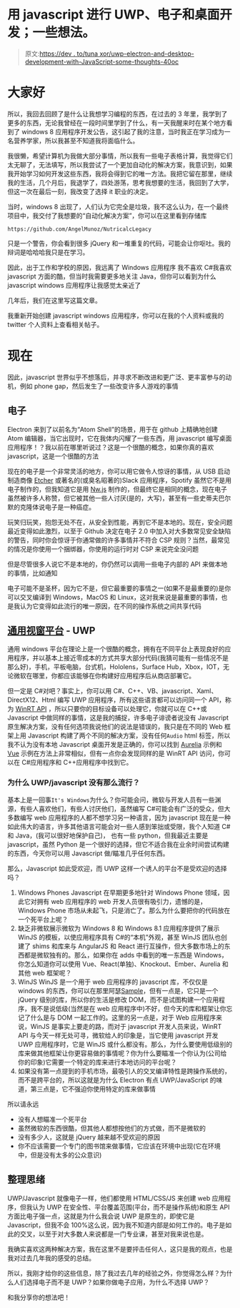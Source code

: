 # 用 javascript 进行 UWP、电子和桌面开发；一些想法。

> 原文:[https://dev . to/tuna xor/uwp-electron-and-desktop-development-with-JavaScript-some-thoughts-40oc](https://dev.to/tunaxor/uwp-electron-and-desktop-development-with-javascript-some-thoughts-40oc)

# [](#hi-everyone)大家好

所以，我回去回顾了是什么让我想学习编程的东西，在过去的 3 年里，我学到了更多的东西，无论我曾经在一段时间里学到了什么，有一天我醒来时在某个地方看到了 windows 8 应用程序开发公告，这引起了我的注意，当时我正在学习成为一名营养学家，所以我甚至不知道我将面临什么。

我很懒，希望计算机为我做大部分事情，所以我有一些电子表格计算，我觉得它们太无聊了，无法填写，所以我尝试了一个更加自动化的解决方案，我意识到，如果我开始学习如何开发这些东西，我将会得到它的唯一方法。我把它留在那里，继续我的生活，几个月后，我退学了，四处游荡，思考我想要的生活，我回到了大学，但这一次在最后一刻，我改变了选择 it 职业的决定。

当时，windows 8 出现了，人们认为它完全是垃圾，我不这么认为，在一个最终项目中，我交付了我想要的“自动化解决方案”，你可以在这里看到存储库

`https://github.com/AngelMunoz/NutricalcLegacy`

只是一个警告，你会看到很多 jQuery 和一堆重复的代码，可能会让你呕吐。我的辩词是哈哈哈我只是在学习。

因此，出于工作和学校的原因，我远离了 Windows 应用程序
我不喜欢 C#我喜欢 javascript 方面的酷，但当时我需要更多地关注 Java，但你可以看到为什么 javascript windows 应用程序让我感觉太亲近了

几年后，我们在这里写这篇文章。

我重新开始创建 javascript windows 应用程序，你可以在我的个人资料或我的 twitter 个人资料上查看相关帖子。

# [](#now)现在

因此，javascript 世界似乎不想落后，并寻求不断改进和更广泛、更丰富参与的动机，例如 phone gap，然后发生了一些改变许多人游戏的事情

## [](#electron)电子

Electron 来到了以前名为“Atom Shell”的场景，用于在 github 上精确地创建 Atom 编辑器，当它出现时，它在我体内闪耀了一些东西，用 javascript 编写桌面应用程序！？我以前在哪里听说过？这是一个很酷的概念，如果你真的喜欢 javascript，这是一个很酷的方法

现在的电子是一个非常灵活的地方，你可以用它做令人惊讶的事情，从 USB 启动制造商像 [Etcher](https://etcher.io) 或著名的(或臭名昭著的)Slack 应用程序，Spotify 虽然它不是用电子制作的，但我知道它是用 [Nw.js](https://nwjs.io) 制作的，但最终它是相同的概念，现在电子虽然被许多人称赞，但它被其他一些人讨厌(是的，大写)，甚至有一些史蒂夫巴尔默的克隆体说电子是一种癌症。

玩笑归玩笑，抱怨无处不在，从安全到性能，再到它不是本地的。现在，安全问题最近变得如此激烈，以至于 Github 决定在电子 2.0 中加入对大多数常见安全缺陷的警告，同时你会惊讶于你通常做的许多事情并不符合 CSP 规则？当然，最常见的情况是你使用一个捆绑器，你使用的运行时对 CSP 来说完全没问题

但是尽管很多人说它不是本地的，你仍然可以调用一些电子内部的 API 来做本地的事情，比如通知

电子可能不是圣杯，因为它不是，但它最重要的事情之一(如果不是最重要的)是你可以交叉编译到 Windows，MacOS 和 Linux，这对我来说是最重要的事情，也是我认为它变得如此流行的唯一原因，在不同的操作系统之间共享代码

## [](#universal-windows-platform-uwp)[通用视窗平台](https://docs.microsoft.com/en-us/windows/uwp/get-started/universal-application-platform-guide) - UWP

通用 windows 平台在理论上是一个很酷的概念，拥有在不同平台上表现良好的应用程序，并以基本上接近零成本的方式共享大部分代码(我猜可能有一些情况不是那么好)，手机，平板电脑，台式机，Hololens，Surface Hub，Xbox，IOT，无论微软在哪里，你都应该能够在你构建好应用程序后从商店部署它。

但一定是 C#对吧？事实上，你可以用 C#、C++、VB、javascript、Xaml、DirectX12、Html 编写 UWP 应用程序，所有这些语言都可以访问同一个 API，称为 [WinRT API](https://docs.microsoft.com/en-us/uwp/api) ，所以只要你的目标设备可以处理它，你就可以在 C++或 Javascript 中做同样的事情，这是我的捕捉，许多电子诽谤者说没有 Javascript 原生解决方案，没有任何选项我说他们的说法是错误的，我只是在不同的 Web 框架上用 Javascript 构建了两个不同的解决方案，没有任何`Audio` html 标签，所以我不认为没有本地 Javascript 桌面开发是正确的，你可以找到 [Aurelia](https://github.com/AngelMunoz/AureliaUWP) 示例和 [Vue](https://github.com/AngelMunoz/Vue-UWP) 示例在方法上非常相似，但有一点你会发现同样的是 WinRT API 访问，你可以在 C#应用程序和 C++应用程序中找到它。

### 为什么 UWP/javascript 没有那么流行？

基本上是一回事`It's Windows`为什么？你可能会问，微软与开发人员有一些渊源，有些人喜欢他们，有些人讨厌他们，虽然编写 C#可能会有广泛的受众，但大多数编写 web 应用程序的人都不想学习另一种语言，因为 javascript 现在是一种如此伟大的语言，许多其他语言可能会对一些人感到笨拙或受限，我个人知道 C#和 Java，(我可以很好地保护自己)， 也有一些 python，但我最近主要是 javascript，虽然 Python 是一个很好的选择，但它不适合我在业余时间尝试构建的东西，今天你可以用 Javascript 做/瞄准几乎任何东西。

那么，Javascript 如此受欢迎，而 UWP 这样一个诱人的平台不是受欢迎的选择吗？

1.  Windows Phones Javascript 在早期更多地针对 Windows Phone 领域，因此它对拥有 web 应用程序的 web 开发人员很有吸引力，遗憾的是，Windows Phone 市场从未起飞，只是消亡了。那么为什么要把你的代码放在一个死平台上呢？
2.  缺乏非微软展示微软为 Windows 8 和 Windows 8.1 应用程序提供了展示 WinJS 的模板，以使应用程序具有 C#的“本机”外观，甚至 WinJS 团队也创建了 shims 和库来与 AngularJS 和 React 进行互操作，但大多数市场上的东西都是微软独有的。那么，如果你在 adds 中看到的唯一东西是 Windows，你怎么知道你可以使用 Vue、React(单独)、Knockout、Ember、Aurelia 和其他 web 框架呢？
3.  WinJS WinJS 是一个用于 web 应用程序的 javascript 库，不仅仅是 windows 的东西，你可以在那里阿瑟[Sample](//winjs-l7ad.firebaseapp.com)，但有一点是，它只是一个 jQuery 级别的库，所以你的生活是修改 DOM，而不是试图构建一个应用程序，我不是说低级(当然是在 web 应用程序中)不好，但今天的库和框架让你忘记了什么是与 DOM 一起工作的。这里的另一点是，对于 Web 应用程序来说，WinJS 是事实上要走的路，而对于 javascript 开发人员来说，WinRT API 与今天一样无处可寻，微软给人的印象是，当它使用 javascript 开发 UWP 应用程序时，它是 WinJS 或什么都没有。那么，为什么要使用低级别的库来做其他框架让你更容易做的事情呢？你为什么要瞄准一个你认为(公司给你的印象)它需要一个特定的库来进行本地访问的平台呢？
4.  如果没有第一点提到的手机市场，最吸引人的交叉编译特性是跨操作系统的，而不是跨平台的，所以这就是为什么 Electron 有点 UWP/JavaScript 的味道，第三点是，它不强迫你使用特定的库来做事情

所以请永远

*   没有人想瞄准一个死平台
*   虽然微软的东西很酷，但其他人都想按他们的方式做，而不是微软的
*   没有多少人，这就是 jQuery 越来越不受欢迎的原因
*   你不应该需要一个专门的图书馆来做事情，它应该在环境中出现(它在环境中，但是没有太多的公众意识)

## [](#finish-thoughts)整理思绪

UWP/Javascript 就像电子一样，他们都使用 HTML/CSS/JS 来创建 web 应用程序，但我认为 UWP 在安全性、平台覆盖范围(平台，而不是操作系统)和原生 API 方面比电子强一点，这就是为什么我会说 UWP 是原生的，即使它是 Javascript，但我不会 100%这么说，因为我不知道内部是如何工作的。电子是如此的交叉，以至于对大多数人来说都是一门专业课，甚至对我来说也是。

我确实喜欢这两种解决方案，我在这里不是要抨击任何人，这只是我的观点，也是我对过去几年我的感受的总结。

所以，我刚才给你的这些信息，除了我过去几年的经验之外，你觉得怎么样？为什么人们选择电子而不是 UWP？如果你做电子应用，为什么不选择 UWP？

和我分享你的想法吧！